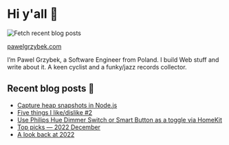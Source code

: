 # Hi y'all 👋

![Fetch recent blog posts](https://github.com/pawelgrzybek/pawelgrzybek/workflows/Fetch%20recent%20blog%20posts/badge.svg)

[pawelgrzybek.com](https://pawelgrzybek.com)

I’m Pawel Grzybek, a Software Engineer from Poland. I build Web stuff and write about it. A keen cyclist and a funky/jazz records collector.

## Recent blog posts 📝

<!-- FEED-START -->
- [Capture heap snapshots in Node.js](https://pawelgrzybek.com/capture-heap-snapshots-in-node-js/)
- [Five things I like/dislike #2](https://pawelgrzybek.com/five-things-i-like-dislike-2/)
- [Use Philips Hue Dimmer Switch or Smart Button as a toggle via HomeKit](https://pawelgrzybek.com/use-philips-hue-dimmer-switch-or-smart-button-as-a-toggle-via-homekit/)
- [Top picks — 2022 December](https://pawelgrzybek.com/top-picks-2022-december/)
- [A look back at 2022](https://pawelgrzybek.com/a-look-back-at-2022/)
<!-- FEED-END -->